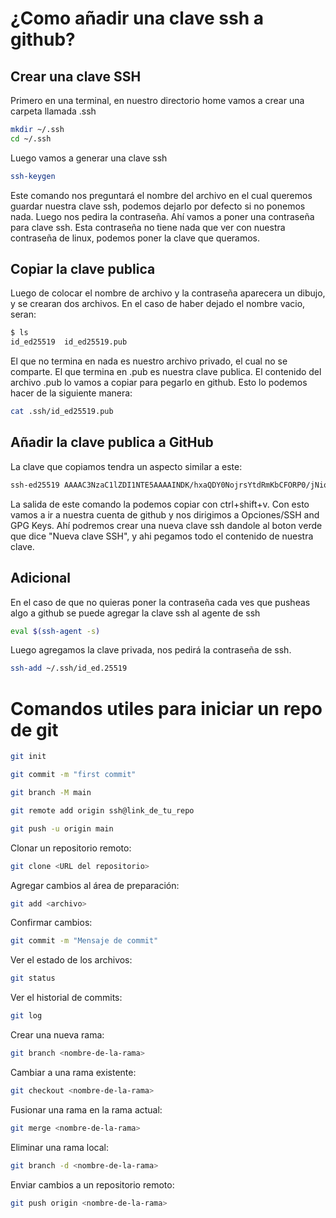 # ¿Como añadir una clave ssh a github?

## Crear una clave SSH

Primero en una terminal, en nuestro directorio home vamos a crear una carpeta llamada .ssh

```bash
mkdir ~/.ssh
cd ~/.ssh
```

Luego vamos a generar una clave ssh

```bash
ssh-keygen
```

Este comando nos preguntará el nombre del archivo en el cual queremos guardar nuestra clave ssh, podemos dejarlo por defecto si no ponemos nada. Luego nos pedira la contraseña. Ahí vamos a poner una contraseña para clave ssh. Esta contraseña no tiene nada que ver con nuestra contraseña de linux, podemos poner la clave que queramos.

## Copiar la clave publica

Luego de colocar el nombre de archivo y la contraseña aparecera un dibujo, y se crearan dos archivos. En el caso de haber dejado el nombre vacio, seran:

```bash
$ ls
id_ed25519  id_ed25519.pub
```

El que no termina en nada es nuestro archivo privado, el cual no se comparte. El que termina en .pub es nuestra clave publica. El contenido del archivo .pub lo vamos a copiar para pegarlo en github. Esto lo podemos hacer de la siguiente manera:

```bash
cat .ssh/id_ed25519.pub
```

## Añadir la clave publica a GitHub

La clave que copiamos tendra un aspecto similar a este:

```bash
ssh-ed25519 AAAAC3NzaC1lZDI1NTE5AAAAINDK/hxaQDY0NojrsYtdRmKbCFORP0/jNioG2uS2QNvs user@host
```

La salida de este comando la podemos copiar con ctrl+shift+v. Con esto vamos a ir a nuestra cuenta de github y nos dirigimos a Opciones/SSH and GPG Keys. Ahí podremos crear una nueva clave ssh dandole al boton verde que dice "Nueva clave SSH", y ahi pegamos todo el contenido de nuestra clave. 

## Adicional

En el caso de que no quieras poner la contraseña cada ves que pusheas algo a github se puede agregar la clave ssh al agente de ssh

```bash
eval $(ssh-agent -s)
```

Luego agregamos la clave privada, nos pedirá la contraseña de ssh.

```bash
ssh-add ~/.ssh/id_ed.25519
```

# Comandos utiles para iniciar un repo de git

```bash
git init

git commit -m "first commit"

git branch -M main

git remote add origin ssh@link_de_tu_repo

git push -u origin main
```

Clonar un repositorio remoto:


```bash
git clone <URL del repositorio>
```

Agregar cambios al área de preparación:


```bash
git add <archivo>
```

Confirmar cambios:


```bash
git commit -m "Mensaje de commit"
```

Ver el estado de los archivos:


```bash
git status
```

Ver el historial de commits:


```bash
git log
```

Crear una nueva rama:


```bash
git branch <nombre-de-la-rama>
```

Cambiar a una rama existente:


```bash
git checkout <nombre-de-la-rama>
```

Fusionar una rama en la rama actual:


```bash
git merge <nombre-de-la-rama>
```

Eliminar una rama local:


```bash
git branch -d <nombre-de-la-rama>
```

Enviar cambios a un repositorio remoto:


```bash
git push origin <nombre-de-la-rama>
```

